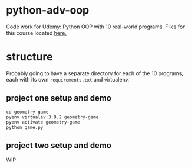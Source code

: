 # python-adv-oop
Code work for Udemy: Python OOP with 10 real-world programs. Files for this course located [here.](https://github.com/pythonprocourse/files)


# structure
Probably going to have a separate directory for each of the 10 programs, each with its own `requirements.txt` and virtualenv.

## project one setup and demo

```
cd geometry-game
pyenv virtualev 3.8.2 geometry-game
pyenv activate geometry-game
python game.py
```

## project two setup and demo
WIP
